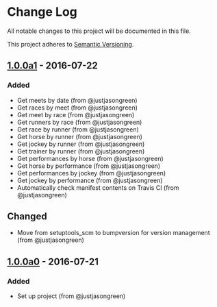 # Change Log

All notable changes to this project will be documented in this file.

This project adheres to [Semantic Versioning](http://semver.org/).


## [1.0.0a1] - 2016-07-22

### Added
- Get meets by date (from @justjasongreen)
- Get races by meet (from @justjasongreen)
- Get meet by race (from @justjasongreen)
- Get runners by race (from @justjasongreen)
- Get race by runner (from @justjasongreen)
- Get horse by runner (from @justjasongreen)
- Get jockey by runner (from @justjasongreen)
- Get trainer by runner (from @justjasongreen)
- Get performances by horse (from @justjasongreen)
- Get horse by performance (from @justjasongreen)
- Get performances by jockey (from @justjasongreen)
- Get jockey by performance (from @justjasongreen)
- Automatically check manifest contents on Travis CI (from @justjasongreen)

## Changed
- Move from setuptools_scm to bumpversion for version management (from @justjasongreen)


## [1.0.0a0] - 2016-07-21

### Added
- Set up project (from @justjasongreen)


[1.0.0a1]: https://github.com/justjasongreen/racing_data/compare/1.0.0a0...1.0.0a1
[1.0.0a0]: https://github.com/justjasongreen/racing_data/tree/1.0.0a0
